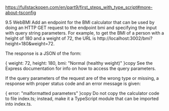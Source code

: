 https://fullstackopen.com/en/part9/first_steps_with_type_script#more-about-tsconfig

9.5 WebBMI
Add an endpoint for the BMI calculator that can be used by doing an HTTP GET request to the endpoint bmi and specifying the input with query string parameters. For example, to get the BMI of a person with a height of 180 and a weight of 72, the URL is http://localhost:3002/bmi?height=180&weight=72.

The response is a JSON of the form:

{
weight: 72,
height: 180,
bmi: "Normal (healthy weight)"
}copy
See the Express documentation for info on how to access the query parameters.

If the query parameters of the request are of the wrong type or missing, a response with proper status code and an error message is given:

{
error: "malformatted parameters"
}copy
Do not copy the calculator code to file index.ts; instead, make it a TypeScript module that can be imported into index.ts.

